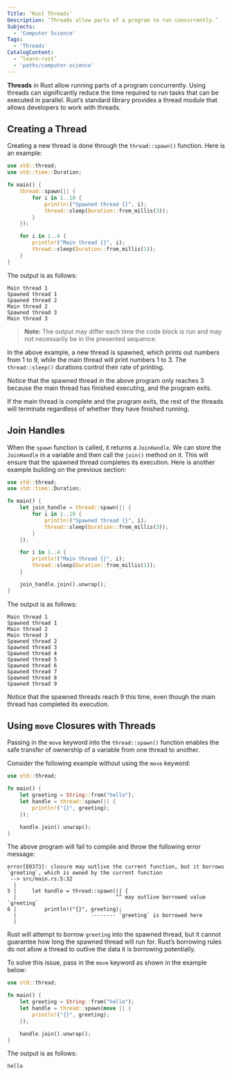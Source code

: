```yaml
---
Title: ‘Rust Threads’
Description: ‘Threads allow parts of a program to run concurrently.’
Subjects:
  - 'Computer Science'
Tags:
  - 'Threads'
CatalogContent:
  - ‘learn-rust’
  - 'paths/computer-science'
---
```


**Threads** in Rust allow running parts of a program concurrently. Using threads can significantly reduce the time required to run tasks that can be executed in parallel. Rust’s standard library provides a thread module that allows developers to work with threads.

## Creating a Thread

Creating a new thread is done through the `thread::spawn()` function. Here is an example:

```rust
use std::thread;
use std::time::Duration;

fn main() {
    thread::spawn(|| {
        for i in 1..10 {
            println!("Spawned thread {}", i);
            thread::sleep(Duration::from_millis(3));
        }
    });

    for i in 1..4 {
        println!("Main thread {}", i);
        thread::sleep(Duration::from_millis(1));
    }
}
```

The output is as follows:

```shell
Main thread 1
Spawned thread 1
Spawned thread 2
Main thread 2
Spawned thread 3
Main thread 3
```

> **Note:** The output may differ each time the code block is run and may not necessarily be in the presented sequence.

In the above example, a new thread is spawned, which prints out numbers from 1 to 9, while the main thread will print numbers 1 to 3. The `thread::sleep()` durations control their rate of printing.

Notice that the spawned thread in the above program only reaches 3 because the main thread has finished executing, and the program exits.

If the main thread is complete and the program exits, the rest of the threads will terminate regardless of whether they have finished running.

## Join Handles

When the `spawn` function is called, it returns a `JoinHandle`. We can store the `JoinHandle` in a variable and then call the `join()` method on it. This will ensure that the spawned thread completes its execution. Here is another example building on the previous section:

```rust
use std::thread;
use std::time::Duration;

fn main() {
    let join_handle = thread::spawn(|| {
        for i in 1..10 {
            println!("Spawned thread {}", i);
            thread::sleep(Duration::from_millis(3));
        }
    });

    for i in 1..4 {
        println!("Main thread {}", i);
        thread::sleep(Duration::from_millis(1));
    }

    join_handle.join().unwrap();
}
```

The output is as follows:

```shell
Main thread 1
Spawned thread 1
Main thread 2
Main thread 3
Spawned thread 2
Spawned thread 3
Spawned thread 4
Spawned thread 5
Spawned thread 6
Spawned thread 7
Spawned thread 8
Spawned thread 9
```

Notice that the spawned threads reach 9 this time, even though the main thread has completed its execution.

## Using `move` Closures with Threads

Passing in the `move` keyword into the `thread::spawn()` function enables the safe transfer of ownership of a variable from one thread to another.

Consider the following example without using the `move` keyword:

```rust
use std::thread;

fn main() {
    let greeting = String::from("hello");
    let handle = thread::spawn(|| {
        println!("{}", greeting);
    });

    handle.join().unwrap();
}
```

The above program will fail to compile and throw the following error message:

```shell
error[E0373]: closure may outlive the current function, but it borrows `greeting`, which is owned by the current function
 --> src/main.rs:5:32
  |
5 |     let handle = thread::spawn(|| {
  |                                ^^ may outlive borrowed value `greeting`
6 |         println!("{}", greeting);
  |                        -------- `greeting` is borrowed here
  |
```

Rust will attempt to borrow `greeting` into the spawned thread, but it cannot guarantee how long the spawned thread will run for. Rust’s borrowing rules do not allow a thread to outlive the data it is borrowing potentially.

To solve this issue, pass in the `move` keyword as shown in the example below:

```rust
use std::thread;

fn main() {
    let greeting = String::from("hello");
    let handle = thread::spawn(move || {
        println!("{}", greeting);
    });

    handle.join().unwrap();
}
```

The output is as follows:

```shell
hello
```
